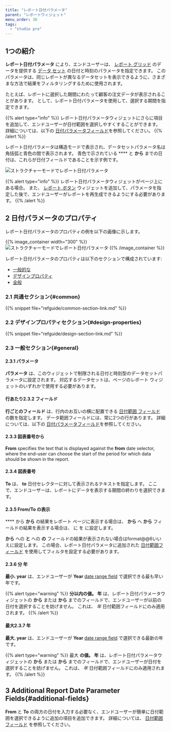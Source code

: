 ```yaml
---
title: "レポート日付パラメータ"
parent: "レポートウィジェット"
menu_order: 30
tags:
  - "studio pro"
---
```


## 1つの紹介

**レポート日付パラメータ** により、エンドユーザーは、 [レポート グリッド](data-sets) のデータを提供する [データ セット](report-grid) の日付と時刻のパラメータを指定できます。 このパラメータは、同じレポートが異なるデータセットを表示できるように、さまざまな方法で結果をフィルタリングするために使用されます。

たとえば、レポートに選択した期間にわたって顧客の注文データが表示されることがあります。 として、レポート日付パラメータを使用して、選択する期間を指定できます。

{{% alert type="info" %}}
レポート日付パラメータウィジェットにさらに項目を追加して、エンドユーザーが日付範囲を選択しやすくすることができます。 詳細については、以下の [日付パラメータフィールド](#additional-fields)を参照してください。
{{% /alert %}}

レポート日付パラメータは構造モードで表示され、データセットパラメータ名は角括弧と青色の間で表示されます。 青色で示されている **** と **から** までの日付は、これらが日付フィールドであることを示す例です。

![ストラクチャーモードでレポート日付パラメータ](attachments/report-widgets/report-date-parameter.png)

{{% alert type="info" %}}
レポート日付パラメータウィジェットがページ上にある場合。 また、 [レポート ボタン](report-button) ウィジェットを追加して、パラメータを指定した後で、エンドユーザーがレポートを再生成できるようにする必要があります。
{{% /alert %}}

## 2 日付パラメータのプロパティ

レポート日付パラメータのプロパティの例を以下の画像に示します。

{{% image_container width="300" %}}![ストラクチャーモードでレポート日付パラメータ](attachments/report-widgets/report-date-parameter-properties.png)
{{% /image_container %}}

レポート日付パラメータのプロパティは以下のセクションで構成されています:

* [一般的な](#common)
* [デザインプロパティ](#design-properties)
* [全般](#general)

### 2.1 共通セクション{#common}

{{% snippet file="refguide/common-section-link.md" %}}

### 2.2 デザインプロパティセクション{#design-properties}

{{% snippet file="refguide/design-section-link.md" %}}

### 2.3 一般セクション{#general}

#### 2.3.1 パラメータ

**パラメータ** は、このウィジェットで制限される日付と時刻型のデータセットパラメータに設定されます。 対応するデータセットは、ページのレポート ウィジェットのいずれかで使用する必要があります。

#### 行あたり2.3.2 フィールド

**行ごとのフィールド** は、行内のお互いの横に配置できる [日付範囲 フィールド](date-range-field) の数を指定します。 データ範囲フィールドには、常に2つの行があります。 詳細については、以下の [日付パラメータフィールド](#additional-fields)を参照してください。

#### 2.3.3 図表番号から

**From** specifies the text that is displayed against the **from** date selector, where the end-user can choose the start of the period for which data should be shown in the report.

#### 2.3.4 図表番号

**To** は、 **to** 日付セレクターに対して表示されるテキストを指定します。 ここで、エンドユーザーは、レポートにデータを表示する期間の終わりを選択できます。

#### 2.3.5 From/To の表示

**** から **から** の結果をレポート ページに表示する場合は、 **から** へ **から** フィールドの結果を表示する場合は、</strong> に </strong> を</strong> に設定します。

**から** への **と** への **の** フィールドの結果が表示されない場合はformat@@6いいえ</strong>に設定します。 この場合、レポート日付パラメータに追加された [日付範囲フィールド](date-range-field) を使用してフィルタを設定する必要があります。

#### 2.3.6 分 年

**最小. year** は、エンドユーザーが **Year** [date range field](date-range-field) で選択できる最も早い年です。

{{% alert type="warning" %}}
**分以内の値。 年** は、レポート日付パラメータウィジェットの **から** または **から** までのフィールドで、エンドユーザーが以前の日付を選択することを妨げません。 これは、 *年* 日付範囲フィールドにのみ適用されます。
{{% /alert %}}

#### 最大2.3.7 年

**最大. year** は、エンドユーザーが **Year** [date range field](date-range-field) で選択できる最新の年です。

{{% alert type="warning" %}}
最大 **の値。 年** は、レポート日付パラメータウィジェットの **から** または **から** までのフィールドで、エンドユーザーが日付を選択することを妨げません。 これは、 *年* 日付範囲フィールドにのみ適用されます。
{{% /alert %}}

## 3 Additional Report Date Parameter Fields{#additional-fields}

**From** と **To** の両方の日付を入力する必要なく、エンドユーザーが簡単に日付範囲を選択できるように追加の項目を追加できます。 詳細については、 [日付範囲フィールド](date-range-field) を参照してください。
